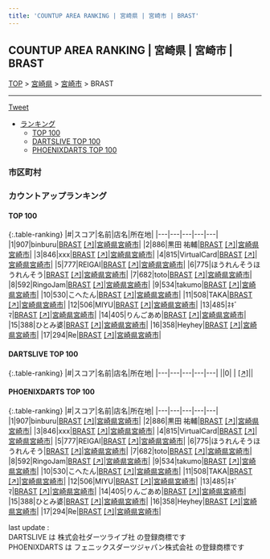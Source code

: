 ```yaml
---
title: 'COUNTUP AREA RANKING | 宮崎県 | 宮崎市 | BRAST'
---
```

## COUNTUP AREA RANKING | 宮崎県 | 宮崎市 | BRAST

[TOP](/darts/rank/) > [宮崎県](/darts/rank/宮崎県/) > [宮崎市](/darts/rank/宮崎県/宮崎市/) > BRAST

___

<a href="https://twitter.com/share?ref_src=twsrc%5Etfw" data-text="COUNTUP AREA RANKING | 宮崎県宮崎市BRAST" class="twitter-share-button" data-hashtags="DARTSLIVE,PHOENIXDARTS,darts,ダーツ" data-show-count="false">Tweet</a>

* [ランキング](#カウントアップランキング)
    * [TOP 100](#top-100)
    * [DARTSLIVE TOP 100](#dartslive-top-100)
    * [PHOENIXDARTS TOP 100](#phoenixdarts-top-100)

### 市区町村

<ul>

</ul>

### カウントアップランキング

#### TOP 100



{:.table-ranking}
|#|スコア|名前|店名|所在地|
|---|---|---|---|---|
|1|907|<span class="rank-name-pd">binburu</span>|<a href="/darts/rank/shops/94287.html">BRAST</a> <a href="https://vs.phoenixdarts.com/jp/shop/shopDetailInfo/s_94287?s_seq=94287">[↗]</a>|<a href="/darts/rank/宮崎県/宮崎市">宮崎県宮崎市</a>|
|2|886|<span class="rank-name-pd"><span class="pro-icon-pd"></span>黒田 祐輔</span>|<a href="/darts/rank/shops/94287.html">BRAST</a> <a href="https://vs.phoenixdarts.com/jp/shop/shopDetailInfo/s_94287?s_seq=94287">[↗]</a>|<a href="/darts/rank/宮崎県/宮崎市">宮崎県宮崎市</a>|
|3|846|<span class="rank-name-pd">xxx</span>|<a href="/darts/rank/shops/94287.html">BRAST</a> <a href="https://vs.phoenixdarts.com/jp/shop/shopDetailInfo/s_94287?s_seq=94287">[↗]</a>|<a href="/darts/rank/宮崎県/宮崎市">宮崎県宮崎市</a>|
|4|815|<span class="rank-name-pd">VirtualCard</span>|<a href="/darts/rank/shops/94287.html">BRAST</a> <a href="https://vs.phoenixdarts.com/jp/shop/shopDetailInfo/s_94287?s_seq=94287">[↗]</a>|<a href="/darts/rank/宮崎県/宮崎市">宮崎県宮崎市</a>|
|5|777|<span class="rank-name-pd">REIGAI</span>|<a href="/darts/rank/shops/94287.html">BRAST</a> <a href="https://vs.phoenixdarts.com/jp/shop/shopDetailInfo/s_94287?s_seq=94287">[↗]</a>|<a href="/darts/rank/宮崎県/宮崎市">宮崎県宮崎市</a>|
|6|775|<span class="rank-name-pd">ほうれんそうほうれんそう</span>|<a href="/darts/rank/shops/94287.html">BRAST</a> <a href="https://vs.phoenixdarts.com/jp/shop/shopDetailInfo/s_94287?s_seq=94287">[↗]</a>|<a href="/darts/rank/宮崎県/宮崎市">宮崎県宮崎市</a>|
|7|682|<span class="rank-name-pd">toto</span>|<a href="/darts/rank/shops/94287.html">BRAST</a> <a href="https://vs.phoenixdarts.com/jp/shop/shopDetailInfo/s_94287?s_seq=94287">[↗]</a>|<a href="/darts/rank/宮崎県/宮崎市">宮崎県宮崎市</a>|
|8|592|<span class="rank-name-pd">RingoJam</span>|<a href="/darts/rank/shops/94287.html">BRAST</a> <a href="https://vs.phoenixdarts.com/jp/shop/shopDetailInfo/s_94287?s_seq=94287">[↗]</a>|<a href="/darts/rank/宮崎県/宮崎市">宮崎県宮崎市</a>|
|9|534|<span class="rank-name-pd">takumo</span>|<a href="/darts/rank/shops/94287.html">BRAST</a> <a href="https://vs.phoenixdarts.com/jp/shop/shopDetailInfo/s_94287?s_seq=94287">[↗]</a>|<a href="/darts/rank/宮崎県/宮崎市">宮崎県宮崎市</a>|
|10|530|<span class="rank-name-pd">こへたん</span>|<a href="/darts/rank/shops/94287.html">BRAST</a> <a href="https://vs.phoenixdarts.com/jp/shop/shopDetailInfo/s_94287?s_seq=94287">[↗]</a>|<a href="/darts/rank/宮崎県/宮崎市">宮崎県宮崎市</a>|
|11|508|<span class="rank-name-pd">TAKA</span>|<a href="/darts/rank/shops/94287.html">BRAST</a> <a href="https://vs.phoenixdarts.com/jp/shop/shopDetailInfo/s_94287?s_seq=94287">[↗]</a>|<a href="/darts/rank/宮崎県/宮崎市">宮崎県宮崎市</a>|
|12|506|<span class="rank-name-pd">MIYU</span>|<a href="/darts/rank/shops/94287.html">BRAST</a> <a href="https://vs.phoenixdarts.com/jp/shop/shopDetailInfo/s_94287?s_seq=94287">[↗]</a>|<a href="/darts/rank/宮崎県/宮崎市">宮崎県宮崎市</a>|
|13|485|<span class="rank-name-pd">ﾈｷﾞﾏ</span>|<a href="/darts/rank/shops/94287.html">BRAST</a> <a href="https://vs.phoenixdarts.com/jp/shop/shopDetailInfo/s_94287?s_seq=94287">[↗]</a>|<a href="/darts/rank/宮崎県/宮崎市">宮崎県宮崎市</a>|
|14|405|<span class="rank-name-pd">りんごあめ</span>|<a href="/darts/rank/shops/94287.html">BRAST</a> <a href="https://vs.phoenixdarts.com/jp/shop/shopDetailInfo/s_94287?s_seq=94287">[↗]</a>|<a href="/darts/rank/宮崎県/宮崎市">宮崎県宮崎市</a>|
|15|388|<span class="rank-name-pd">ひとみ婆</span>|<a href="/darts/rank/shops/94287.html">BRAST</a> <a href="https://vs.phoenixdarts.com/jp/shop/shopDetailInfo/s_94287?s_seq=94287">[↗]</a>|<a href="/darts/rank/宮崎県/宮崎市">宮崎県宮崎市</a>|
|16|358|<span class="rank-name-pd">Heyhey</span>|<a href="/darts/rank/shops/94287.html">BRAST</a> <a href="https://vs.phoenixdarts.com/jp/shop/shopDetailInfo/s_94287?s_seq=94287">[↗]</a>|<a href="/darts/rank/宮崎県/宮崎市">宮崎県宮崎市</a>|
|17|294|<span class="rank-name-pd">Re</span>|<a href="/darts/rank/shops/94287.html">BRAST</a> <a href="https://vs.phoenixdarts.com/jp/shop/shopDetailInfo/s_94287?s_seq=94287">[↗]</a>|<a href="/darts/rank/宮崎県/宮崎市">宮崎県宮崎市</a>|


#### DARTSLIVE TOP 100



{:.table-ranking}
|#|スコア|名前|店名|所在地|
|---|---|---|---|---|
||0|<span class="rank-name-dl"> </span>|<a href="/darts/rank/shops/.html"></a> <a href="">[↗]</a>|<a href="/darts/rank//"></a>|


#### PHOENIXDARTS TOP 100



{:.table-ranking}
|#|スコア|名前|店名|所在地|
|---|---|---|---|---|
|1|907|<span class="rank-name-pd">binburu</span>|<a href="/darts/rank/shops/94287.html">BRAST</a> <a href="https://vs.phoenixdarts.com/jp/shop/shopDetailInfo/s_94287?s_seq=94287">[↗]</a>|<a href="/darts/rank/宮崎県/宮崎市">宮崎県宮崎市</a>|
|2|886|<span class="rank-name-pd"><span class="pro-icon-pd"></span>黒田 祐輔</span>|<a href="/darts/rank/shops/94287.html">BRAST</a> <a href="https://vs.phoenixdarts.com/jp/shop/shopDetailInfo/s_94287?s_seq=94287">[↗]</a>|<a href="/darts/rank/宮崎県/宮崎市">宮崎県宮崎市</a>|
|3|846|<span class="rank-name-pd">xxx</span>|<a href="/darts/rank/shops/94287.html">BRAST</a> <a href="https://vs.phoenixdarts.com/jp/shop/shopDetailInfo/s_94287?s_seq=94287">[↗]</a>|<a href="/darts/rank/宮崎県/宮崎市">宮崎県宮崎市</a>|
|4|815|<span class="rank-name-pd">VirtualCard</span>|<a href="/darts/rank/shops/94287.html">BRAST</a> <a href="https://vs.phoenixdarts.com/jp/shop/shopDetailInfo/s_94287?s_seq=94287">[↗]</a>|<a href="/darts/rank/宮崎県/宮崎市">宮崎県宮崎市</a>|
|5|777|<span class="rank-name-pd">REIGAI</span>|<a href="/darts/rank/shops/94287.html">BRAST</a> <a href="https://vs.phoenixdarts.com/jp/shop/shopDetailInfo/s_94287?s_seq=94287">[↗]</a>|<a href="/darts/rank/宮崎県/宮崎市">宮崎県宮崎市</a>|
|6|775|<span class="rank-name-pd">ほうれんそうほうれんそう</span>|<a href="/darts/rank/shops/94287.html">BRAST</a> <a href="https://vs.phoenixdarts.com/jp/shop/shopDetailInfo/s_94287?s_seq=94287">[↗]</a>|<a href="/darts/rank/宮崎県/宮崎市">宮崎県宮崎市</a>|
|7|682|<span class="rank-name-pd">toto</span>|<a href="/darts/rank/shops/94287.html">BRAST</a> <a href="https://vs.phoenixdarts.com/jp/shop/shopDetailInfo/s_94287?s_seq=94287">[↗]</a>|<a href="/darts/rank/宮崎県/宮崎市">宮崎県宮崎市</a>|
|8|592|<span class="rank-name-pd">RingoJam</span>|<a href="/darts/rank/shops/94287.html">BRAST</a> <a href="https://vs.phoenixdarts.com/jp/shop/shopDetailInfo/s_94287?s_seq=94287">[↗]</a>|<a href="/darts/rank/宮崎県/宮崎市">宮崎県宮崎市</a>|
|9|534|<span class="rank-name-pd">takumo</span>|<a href="/darts/rank/shops/94287.html">BRAST</a> <a href="https://vs.phoenixdarts.com/jp/shop/shopDetailInfo/s_94287?s_seq=94287">[↗]</a>|<a href="/darts/rank/宮崎県/宮崎市">宮崎県宮崎市</a>|
|10|530|<span class="rank-name-pd">こへたん</span>|<a href="/darts/rank/shops/94287.html">BRAST</a> <a href="https://vs.phoenixdarts.com/jp/shop/shopDetailInfo/s_94287?s_seq=94287">[↗]</a>|<a href="/darts/rank/宮崎県/宮崎市">宮崎県宮崎市</a>|
|11|508|<span class="rank-name-pd">TAKA</span>|<a href="/darts/rank/shops/94287.html">BRAST</a> <a href="https://vs.phoenixdarts.com/jp/shop/shopDetailInfo/s_94287?s_seq=94287">[↗]</a>|<a href="/darts/rank/宮崎県/宮崎市">宮崎県宮崎市</a>|
|12|506|<span class="rank-name-pd">MIYU</span>|<a href="/darts/rank/shops/94287.html">BRAST</a> <a href="https://vs.phoenixdarts.com/jp/shop/shopDetailInfo/s_94287?s_seq=94287">[↗]</a>|<a href="/darts/rank/宮崎県/宮崎市">宮崎県宮崎市</a>|
|13|485|<span class="rank-name-pd">ﾈｷﾞﾏ</span>|<a href="/darts/rank/shops/94287.html">BRAST</a> <a href="https://vs.phoenixdarts.com/jp/shop/shopDetailInfo/s_94287?s_seq=94287">[↗]</a>|<a href="/darts/rank/宮崎県/宮崎市">宮崎県宮崎市</a>|
|14|405|<span class="rank-name-pd">りんごあめ</span>|<a href="/darts/rank/shops/94287.html">BRAST</a> <a href="https://vs.phoenixdarts.com/jp/shop/shopDetailInfo/s_94287?s_seq=94287">[↗]</a>|<a href="/darts/rank/宮崎県/宮崎市">宮崎県宮崎市</a>|
|15|388|<span class="rank-name-pd">ひとみ婆</span>|<a href="/darts/rank/shops/94287.html">BRAST</a> <a href="https://vs.phoenixdarts.com/jp/shop/shopDetailInfo/s_94287?s_seq=94287">[↗]</a>|<a href="/darts/rank/宮崎県/宮崎市">宮崎県宮崎市</a>|
|16|358|<span class="rank-name-pd">Heyhey</span>|<a href="/darts/rank/shops/94287.html">BRAST</a> <a href="https://vs.phoenixdarts.com/jp/shop/shopDetailInfo/s_94287?s_seq=94287">[↗]</a>|<a href="/darts/rank/宮崎県/宮崎市">宮崎県宮崎市</a>|
|17|294|<span class="rank-name-pd">Re</span>|<a href="/darts/rank/shops/94287.html">BRAST</a> <a href="https://vs.phoenixdarts.com/jp/shop/shopDetailInfo/s_94287?s_seq=94287">[↗]</a>|<a href="/darts/rank/宮崎県/宮崎市">宮崎県宮崎市</a>|


<div class="footer border-top border-gray-light mt-5 pt-3 text-right text-gray">
    last update : <span style="font-weight: italic" id="foot_last_modified"></span><br />
    DARTSLIVE は 株式会社ダーツライブ社 の登録商標です<br />
    PHOENIXDARTS は フェニックスダーツジャパン株式会社 の登録商標です<br />
</div>

<script src="https://cdnjs.cloudflare.com/ajax/libs/jquery.tablesorter/2.31.3/js/jquery.tablesorter.min.js" integrity="sha512-qzgd5cYSZcosqpzpn7zF2ZId8f/8CHmFKZ8j7mU4OUXTNRd5g+ZHBPsgKEwoqxCtdQvExE5LprwwPAgoicguNg==" crossorigin="anonymous" referrerpolicy="no-referrer"></script>
<link rel="stylesheet" href="https://cdnjs.cloudflare.com/ajax/libs/jquery.tablesorter/2.31.3/css/theme.default.min.css" integrity="sha512-wghhOJkjQX0Lh3NSWvNKeZ0ZpNn+SPVXX1Qyc9OCaogADktxrBiBdKGDoqVUOyhStvMBmJQ8ZdMHiR3wuEq8+w==" crossorigin="anonymous" referrerpolicy="no-referrer" />
<script>
$(function() {
    $(".table-ranking").tablesorter({sortList:[[0, 0]]});
    $("#foot_last_modified").text(formatDate(new Date(document.lastModified), 'yyyy-MM-dd HH:mm:ss'));
});
</script>

<script async src="https://platform.twitter.com/widgets.js" charset="utf-8"></script>